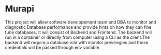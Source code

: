 # Murapi

This project will allow software developement team and DBA to monitor and diagnostic Database performance and provide hints on how they can fine tune databases.
It will consist of  Backend and Frontend. The backend will run in a container or directly from computer using a CLI as the client.The backend will require a database role with monitor previliegies and those credentials will be passed through env variable